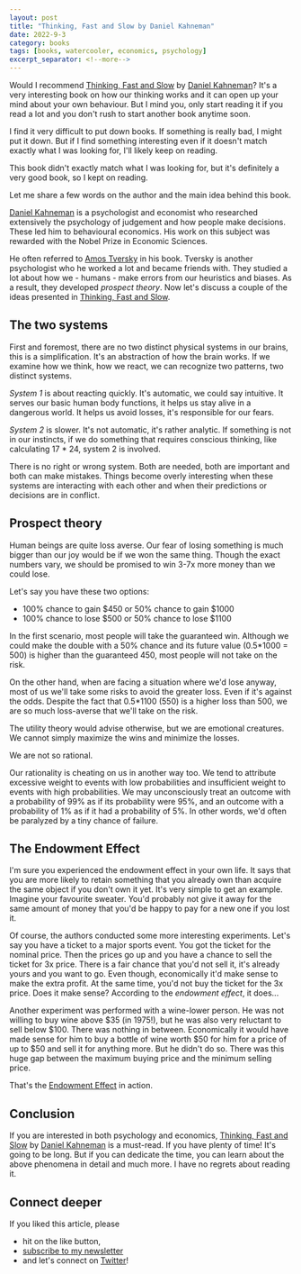 ```yaml
---
layout: post
title: "Thinking, Fast and Slow by Daniel Kahneman"
date: 2022-9-3
category: books
tags: [books, watercooler, economics, psychology]
excerpt_separator: <!--more-->
---
```

Would I recommend [Thinking, Fast and Slow](https://www.amazon.com/Thinking-Fast-Slow-Daniel-Kahneman-ebook/dp/B00555X8OA/?&_encoding=UTF8&tag=sandordargo-20&linkCode=ur2&linkId=9835c49cc136f50d67baaf9691dfc816&camp=1789&creative=9325) by [Daniel Kahneman](https://en.wikipedia.org/wiki/Daniel_Kahneman)? It's a very interesting book on how our thinking works and it can open up your mind about your own behaviour. But I mind you, only start reading it if you read a lot and you don't rush to start another book anytime soon.

I find it very difficult to put down books. If something is really bad, I might put it down. But if I find something interesting even if it doesn't match exactly what I was looking for, I'll likely keep on reading.

This book didn't exactly match what I was looking for, but it's definitely a very good book, so I kept on reading.

Let me share a few words on the author and the main idea behind this book.

[Daniel Kahneman](https://en.wikipedia.org/wiki/Daniel_Kahneman) is a psychologist and economist who researched extensively the psychology of judgement and how people make decisions. These led him to behavioural economics. His work on this subject was rewarded with the Nobel Prize in Economic Sciences.

He often referred to [Amos Tversky](https://en.wikipedia.org/wiki/Amos_Tversky) in his book. Tversky is another psychologist who he worked a lot and became friends with. They studied a lot about how we - humans - make errors from our heuristics and biases. As a result, they developed *prospect theory*. Now let's discuss a couple of the ideas presented in [Thinking, Fast and Slow](https://www.amazon.com/Thinking-Fast-Slow-Daniel-Kahneman-ebook/dp/B00555X8OA/?&_encoding=UTF8&tag=sandordargo-20&linkCode=ur2&linkId=9835c49cc136f50d67baaf9691dfc816&camp=1789&creative=9325).

## The two systems

First and foremost, there are no two distinct physical systems in our brains, this is a simplification. It's an abstraction of how the brain works. If we examine how we think, how we react, we can recognize two patterns, two distinct systems.

*System 1* is about reacting quickly. It's automatic, we could say intuitive. It serves our basic human body functions, it helps us stay alive in a dangerous world. It helps us avoid losses, it's responsible for our fears.

*System 2* is slower. It's not automatic, it's rather analytic. If something is not in our instincts, if we do something that requires conscious thinking, like calculating 17 * 24, system 2 is involved.

There is no right or wrong system. Both are needed, both are important and both can make mistakes. Things become overly interesting when these systems are interacting with each other and when their predictions or decisions are in conflict.

## Prospect theory

Human beings are quite loss averse. Our fear of losing something is much bigger than our joy would be if we won the same thing. Though the exact numbers vary, we should be promised to win 3-7x more money than we could lose.

Let's say you have these two options:

- 100% chance to gain $450 or 50% chance to gain $1000
- 100% chance to lose $500 or 50% chance to lose $1100

In the first scenario, most people will take the guaranteed win. Although we could make the double with a 50% chance and its future value (0.5\*1000 = 500) is higher than the guaranteed 450, most people will not take on the risk. 

On the other hand, when are facing a situation where we'd lose anyway, most of us we'll take some risks to avoid the greater loss. Even if it's against the odds. Despite the fact that 0.5\*1100 (550) is a higher loss than 500, we are so much loss-averse that we'll take on the risk.

The utility theory would advise otherwise, but we are emotional creatures. We cannot simply maximize the wins and minimize the losses.

We are not so rational.

Our rationality is cheating on us in another way too. We tend to attribute excessive weight to events with low probabilities and insufficient weight to events with high probabilities. We may unconsciously treat an outcome with a probability of 99% as if its probability were 95%, and an outcome with a probability of 1% as if it had a probability of 5%. In other words, we'd often be paralyzed by a tiny chance of failure.

## The Endowment Effect

I'm sure you experienced the endowment effect in your own life. It says that you are more likely to retain something that you already own than acquire the same object if you don't own it yet. It's very simple to get an example. Imagine your favourite sweater. You'd probably not give it away for the same amount of money that you'd be happy to pay for a new one if you lost it.

Of course, the authors conducted some more interesting experiments. Let's say you have a ticket to a major sports event. You got the ticket for the nominal price. Then the prices go up and you have a chance to sell the ticket for 3x price. There is a fair chance that you'd not sell it, it's already yours and you want to go. Even though, economically it'd make sense to make the extra profit. At the same time, you'd not buy the ticket for the 3x price. Does it make sense? According to the *endowment effect*, it does...

Another experiment was performed with a wine-lower person. He was not willing to buy wine above $35 (in 1975!), but he was also very reluctant to sell below $100. There was nothing in between. Economically it would have made sense for him to buy a bottle of wine worth $50 for him for a price of up to $50 and sell it for anything more. But he didn't do so. There was this huge gap between the maximum buying price and the minimum selling price.

That's the [Endowment Effect](https://en.wikipedia.org/wiki/Endowment_effect) in action.

## Conclusion

If you are interested in both psychology and economics, [Thinking, Fast and Slow](https://www.amazon.com/Thinking-Fast-Slow-Daniel-Kahneman-ebook/dp/B00555X8OA/?&_encoding=UTF8&tag=sandordargo-20&linkCode=ur2&linkId=9835c49cc136f50d67baaf9691dfc816&camp=1789&creative=9325) by [Daniel Kahneman](https://en.wikipedia.org/wiki/Daniel_Kahneman) is a must-read. If you have plenty of time! It's going to be long. But if you can dedicate the time, you can learn about the above phenomena in detail and much more. I have no regrets about reading it.

## Connect deeper

If you liked this article, please 
- hit on the like button,  
- [subscribe to my newsletter](http://eepurl.com/gvcv1j) 
- and let's connect on [Twitter](https://twitter.com/SandorDargo)!
